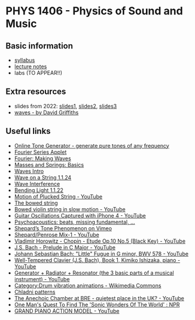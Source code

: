 # PHYS 1406 - Physics of Sound and Music

## Basic information

- [syllabus](info/syllabus.pdf)
- [lecture notes](notes/notes.pdf)
- labs (TO APPEAR!!)

## Extra resources

- slides from 2022: 
[slides1](slides/S2022/slides1.pdf), 
[slides2](slides/S2022/slides2.pdf),
[slides3](slides/S2022/slides3.pdf)  
- [waves - by David Griffiths](misc/waves-griffiths.pdf)

## Useful links

- [Online Tone Generator - generate pure tones of any frequency](https://www.szynalski.com/tone-generator/)
- [Fourier Series Applet](https://www.falstad.com/fourier/)
- [Fourier: Making Waves](https://phet.colorado.edu/sims/html/fourier-making-waves/latest/fourier-making-waves_en.html)
- [Masses and Springs: Basics](https://phet.colorado.edu/sims/html/masses-and-springs-basics/latest/masses-and-springs-basics_en.html)
- [Waves Intro](https://phet.colorado.edu/sims/html/waves-intro/latest/waves-intro_en.html)
- [Wave on a String 1.1.24](https://phet.colorado.edu/sims/html/wave-on-a-string/latest/wave-on-a-string_en.html)
- [Wave Interference](https://phet.colorado.edu/sims/html/wave-interference/latest/wave-interference_en.html)
- [Bending Light 1.1.22](https://phet.colorado.edu/sims/html/bending-light/latest/bending-light_en.html)
- [Motion of Plucked String - YouTube](https://www.youtube.com/watch?v=_X72on6CSL0)
- [The bowed string](https://newt.phys.unsw.edu.au/jw/Bows.html)
- [Bowed violin string in slow motion - YouTube](https://www.youtube.com/watch?v=6JeyiM0YNo4)
- [Guitar Oscillations Captured with iPhone 4 - YouTube](https://www.youtube.com/watch?v=TKF6nFzpHBU)
- [Psychoacoustics: beats, missing fundamental, ...](http://www.personal.psu.edu/meb26/INART50/psychoacoustics.html)
- [Shepard’s Tone Phenomenon on Vimeo](https://vimeo.com/34749558)
- [Shepard/Penrose Mix-1 - YouTube](https://www.youtube.com/watch?v=PCs1lckF5vI)
- [Vladimir Horowitz - Chopin - Etude Op.10 No.5 (Black Key) - YouTube](https://www.youtube.com/watch?v=jaMA8LWW3C0)
- [J.S. Bach - Prelude in C Major - YouTube](https://www.youtube.com/watch?v=frxT2qB1POQ)
- [Johann Sebastian Bach: "Little" Fugue in G minor, BWV 578 - YouTube](https://www.youtube.com/watch?v=JZd2q3BYPwI)
- [Well-Tempered Clavier (J.S. Bach), Book 1, Kimiko Ishizaka, piano - YouTube](https://www.youtube.com/watch?v=nPHIZw7HZq4)
- [Generator + Radiator + Resonator (the 3 basic parts of a musical instrument) - YouTube](https://www.youtube.com/watch?v=Bo7VRSQLpfY)
- [Category:Drum vibration animations - Wikimedia Commons](https://commons.wikimedia.org/wiki/Category:Drum_vibration_animations)
- [Chladni patterns](https://josephromano.github.io/PHYS1406/labs/S2021/modified/Chladni_patterns.mov)
- [The Anechoic Chamber at BRE - quietest place in the UK? - YouTube](https://www.youtube.com/watch?v=BYBSA9v8IRE)
- [One Man's Quest To Find The 'Sonic Wonders Of The World' : NPR](https://www.npr.org/2014/02/19/279628642/one-mans-quest-to-find-the-sonic-wonders-of-the-world)
- [GRAND PIANO ACTION MODEL - YouTube](https://www.youtube.com/watch?v=95hnnb7KLAg)

